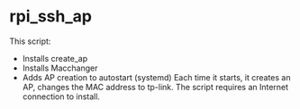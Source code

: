 # rpi_ssh_ap
This script:
- Installs create_ap
- Installs Macchanger
- Adds AP creation to autostart (systemd)
Each time it starts, it creates an AP, changes the MAC address to tp-link.
The script requires an Internet connection to install.
